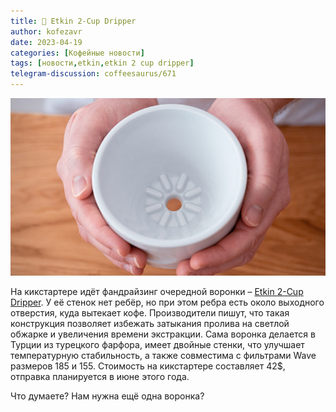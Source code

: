 ```yaml
---
title: 📰 Etkin 2-Cup Dripper
author: kofezavr
date: 2023-04-19
categories: [Кофейные новости]
tags: [новости,etkin,etkin 2 cup dripper]
telegram-discussion: coffeesaurus/671
--- 
```

![Etkin 2-Cup Dripper](/assets/img/posts/23/04/etkin-2-cup-dripper.jpg)

На кикстартере идёт фандрайзинг очередной воронки – [Etkin 2-Cup Dripper](https://www.kickstarter.com/projects/etkin/etkin-2-cup-dripper-faster-flow-sweeter-coffee). У её стенок нет ребёр, но при этом ребра есть около выходного отверстия, куда вытекает кофе. Производители пишут, что такая конструкция позволяет избежать затыкания пролива на светлой обжарке и увеличения времени экстракции. Сама воронка делается в Турции из турецкого фарфора, имеет двойные стенки, что улучшает температурную стабильность, а также совместима с фильтрами Wave размеров 185 и 155. Стоимость на кикстартере составляет 42$, отправка планируется в июне этого года.

Что думаете? Нам нужна ещё одна воронка?